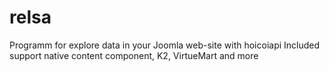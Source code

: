 # relsa
Programm for explore data in your Joomla web-site with hoicoiapi
Included support native content component, K2, VirtueMart and more
